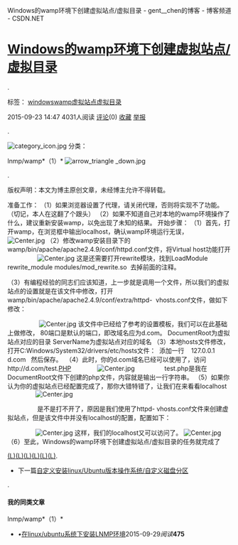 Windows的wamp环境下创建虚拟站点/虚拟目录 - gent__chen的博客 - 博客频道 - CSDN.NET

#   [Windows的wamp环境下创建虚拟站点/虚拟目录](http://blog.csdn.net/gent__chen/article/details/48680137)

.

  标签： [windows](http://www.csdn.net/tag/windows)[wamp](http://www.csdn.net/tag/wamp)[虚拟站点](http://www.csdn.net/tag/%e8%99%9a%e6%8b%9f%e7%ab%99%e7%82%b9)[虚拟目录](http://www.csdn.net/tag/%e8%99%9a%e6%8b%9f%e7%9b%ae%e5%bd%95)

 2015-09-23 14:47  4031人阅读    [评论](http://blog.csdn.net/gent__chen/article/details/48680137#comments)(0)    [收藏](Windows的wamp环境下创建虚拟站点_虚拟目录%20-%20gent__chen的博客%20-%20博客频道%20.md#)    [举报](http://blog.csdn.net/gent__chen/article/details/48680137#report)

 .

 ![category_icon.jpg](../_resources/760c5ec8c68b26ded5d32a15a75b0d4b.jpg)  分类：

   lnmp/wamp*（1）*  ![arrow_triangle _down.jpg](../_resources/f4957b54c1e7e28871f863560acc9791.jpg)

 .

版权声明：本文为博主原创文章，未经博主允许不得转载。

准备工作：
（1）如果浏览器设置了代理，请关闭代理，否则将实现不了功能。（切记，本人在这翻了个跟头）
（2）如果不知道自己对本地的wamp环境操作了什么，建议重新安装wamp，以免出现了未知的结果。
开始步骤：
（1）首先，打开wamp，在浏览框中输出localhost，确认wamp环境运行无误，
                  ![Center.jpg](https://cdn.jsdelivr.net/gh/hjb2722404/myimg/20210105132025.jpg)
（2）修改wamp安装目录下的wamp/bin/apache/apache2.4.9/conf/httpd.conf文件，将Virtual host功能打开
                 ![Center.jpg](../_resources/7e0f39c19576849c743ce76abcb67b8d.jpg)
这是还需要打开rewrite模块，找到LoadModule rewrite_module modules/mod_rewrite.so  去掉前面的注释。

（3）有编程经验的同志们应该知道，上一步就是调用一个文件，所以我们的虚拟站点的设置就是在该文件中修改，打开wamp/bin/apache/apache2.4.9/conf/extra/httpd-  vhosts.conf文件，做如下修改：

                  ![Center.jpg](https://cdn.jsdelivr.net/gh/hjb2722404/myimg/20210105132030.jpg)
该文件中已经给了参考的设置模板，我们可以在此基础上做修改，
80端口是默认的端口，即改域名应为d.com。
DocumentRoot为虚拟站点对应的目录
ServerName为虚拟站点对应的域名
（3）本地hosts文件修改，打开C:Windows/System32/drivers/etc/hosts文件：
 添加一行    127.0.0.1       d.com   然后保存。
 （4）此时，你的d.com域名已经可以使用了，访问http://d.com/test.[PHP](http://lib.csdn.net/base/php)
              ![Center.jpg](https://cdn.jsdelivr.net/gh/hjb2722404/myimg/20210105132038.jpg)
                test.php是我在DocumentRoot文件下创建的php文件，内容就是输出一行字符串。
（5）如果你认为你的虚拟站点已经配置完成了，那你大错特错了，让我们在来看看localhost
                  ![Center.jpg](https://cdn.jsdelivr.net/gh/hjb2722404/myimg/20210105132044.jpg)

                 是不是打不开了，原因是我们使用了httpd- vhosts.conf文件来创建虚拟站点，但是该文件中并没有localhost的配置，配置如下：

                ![Center.jpg](https://cdn.jsdelivr.net/gh/hjb2722404/myimg/20210105132051.jpg)
这样，我们的localhost又可以访问了。
![Center.jpg](https://cdn.jsdelivr.net/gh/hjb2722404/myimg/20210105132056.jpg)
（6）至此，Windows的wamp环境下创建虚拟站点/虚拟目录的任务就完成了

[(L)](http://blog.csdn.net/gent__chen/article/details/48680137#)[(L)](http://blog.csdn.net/gent__chen/article/details/48680137#)[(L)](http://blog.csdn.net/gent__chen/article/details/48680137#)[(L)](http://blog.csdn.net/gent__chen/article/details/48680137#)[(L)](http://blog.csdn.net/gent__chen/article/details/48680137#)[(L)](http://blog.csdn.net/gent__chen/article/details/48680137#).


- 下一篇[自定义安装linux/Ubuntu版本操作系统/自定义磁盘分区](http://blog.csdn.net/gent__chen/article/details/48713991)

 .

#### 我的同类文章

   lnmp/wamp*（1）*

- *•*[在linux/ubuntu系统下安装LNMP环境](http://blog.csdn.net/gent__chen/article/details/48809989)2015-09-29*阅读***475**